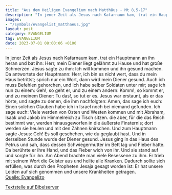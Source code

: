 ```yaml
---
title: "Aus dem Heiligen Evangelium nach Matthäus - Mt 8,5-17"
description: "In jener Zeit als Jesus nach Kafarnaum kam, trat ein Hauptmann an ihn heran und bat ihn: Herr, mein Diener liegt gelähmt zu Hause und hat große Schmerzen. Jesus sagte zu ihm: Ich will kommen und ihn gesund machen. Da antwortete der Hauptmann: Herr, ich bin es nicht wert, dass du ...."
images:
- "/symbols/evangelist_matthaeus.jpg"
layout: post
category: EVANGELIUM
tag: EVANGELIUM
date: 2023-07-01 08:00:06 +0100
---
```

In jener Zeit als Jesus nach Kafarnaum kam, trat ein Hauptmann an ihn heran und bat ihn:
Herr, mein Diener liegt gelähmt zu Hause und hat große Schmerzen.
Jesus sagte zu ihm: Ich will kommen und ihn gesund machen.
Da antwortete der Hauptmann: Herr, ich bin es nicht wert, dass du mein Haus betrittst; sprich nur ein Wort, dann wird mein Diener gesund.<!--more-->
Auch ich muss Befehlen gehorchen, und ich habe selber Soldaten unter mir; sage ich nun zu einem: Geh!, so geht er, und zu einem andern: Komm!, so kommt er, und zu meinem Diener: Tu das!, so tut er es.
Jesus war erstaunt, als er das hörte, und sagte zu denen, die ihm nachfolgten: Amen, das sage ich euch: Einen solchen Glauben habe ich in Israel noch bei niemand gefunden.
Ich sage euch: Viele werden von Osten und Westen kommen und mit Abraham, Isaak und Jakob im Himmelreich zu Tisch sitzen.
die aber, für die das Reich bestimmt war, werden hinausgeworfen in die äußerste Finsternis; dort werden sie heulen und mit den Zähnen knirschen.
Und zum Hauptmann sagte Jesus: Geh! Es soll geschehen, wie du geglaubt hast. Und in derselben Stunde wurde der Diener gesund.
Jesus ging in das Haus des Petrus und sah, dass dessen Schwiegermutter im Bett lag und Fieber hatte.
Da berührte er ihre Hand, und das Fieber wich von ihr. Und sie stand auf und sorgte für ihn.
Am Abend brachte man viele Besessene zu ihm. Er trieb mit seinem Wort die Geister aus und heilte alle Kranken.
Dadurch sollte sich erfüllen, was durch den Propheten Jesaja gesagt worden ist: Er hat unsere Leiden auf sich genommen und unsere Krankheiten getragen.<br>
[Quelle: Evangelizo](https://evangeliumtagfuertag.org/DE/gospel)

[Textstelle auf Bibelserver](https://www.bibleserver.com/EU/Matthäus8,5-17)

